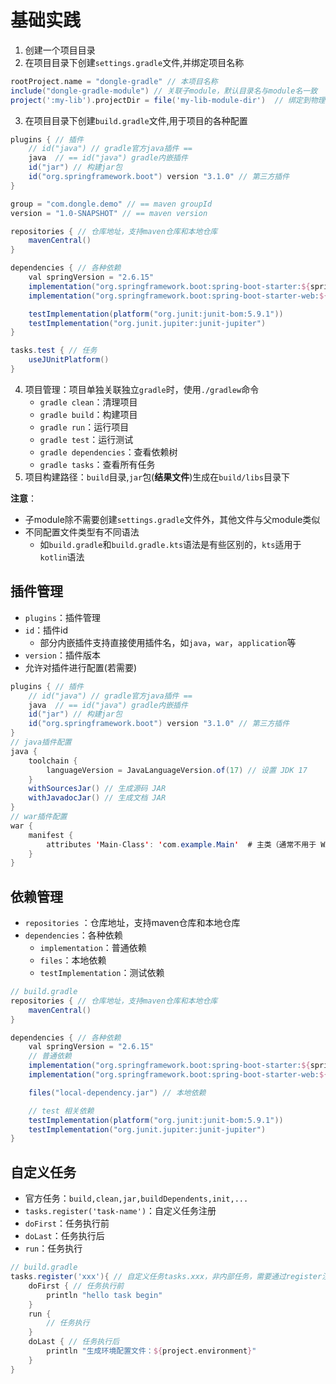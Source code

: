 # 基础实践
1. 创建一个项目目录
2. 在项目目录下创建`settings.gradle`文件,并绑定项目名称
```gradle
rootProject.name = "dongle-gradle" // 本项目名称
include("dongle-gradle-module") // 关联子module，默认目录名与module名一致
project(':my-lib').projectDir = file('my-lib-module-dir')  // 绑定到物理目录，目录名与module名不一致
```
3. 在项目目录下创建`build.gradle`文件,用于项目的各种配置
```gradle
plugins { // 插件
    // id("java") // gradle官方java插件 == 
    java  // == id("java") gradle内嵌插件
    id("jar") // 构建jar包
    id("org.springframework.boot") version "3.1.0" // 第三方插件
}

group = "com.dongle.demo" // == maven groupId
version = "1.0-SNAPSHOT" // == maven version

repositories { // 仓库地址，支持maven仓库和本地仓库
    mavenCentral()
}

dependencies { // 各种依赖
    val springVersion = "2.6.15"
    implementation("org.springframework.boot:spring-boot-starter:${springVersion}")
    implementation("org.springframework.boot:spring-boot-starter-web:${springVersion}")

    testImplementation(platform("org.junit:junit-bom:5.9.1"))
    testImplementation("org.junit.jupiter:junit-jupiter")
}

tasks.test { // 任务
    useJUnitPlatform()
}
```
4. 项目管理：项目单独关联独立`gradle`时，使用`./gradlew`命令
   - `gradle clean`：清理项目
   - `gradle build`：构建项目
   - `gradle run`：运行项目
   - `gradle test`：运行测试
   - `gradle dependencies`：查看依赖树
   - `gradle tasks`：查看所有任务
5. 项目构建路径：`build`目录,`jar`包(**结果文件**)生成在`build/libs`目录下

**注意**：
* 子module除不需要创建`settings.gradle`文件外，其他文件与父module类似
* 不同配置文件类型有不同语法
  * 如`build.gradle`和`build.gradle.kts`语法是有些区别的，`kts`适用于`kotlin`语法

## 插件管理
* `plugins`：插件管理
* `id`：插件id
  * 部分内嵌插件支持直接使用插件名，如`java`，`war`，`application`等
* `version`：插件版本
* 允许对插件进行配置(若需要)
```java
plugins { // 插件
    // id("java") // gradle官方java插件 == 
    java  // == id("java") gradle内嵌插件
    id("jar") // 构建jar包
    id("org.springframework.boot") version "3.1.0" // 第三方插件
}
// java插件配置
java {
    toolchain {
        languageVersion = JavaLanguageVersion.of(17) // 设置 JDK 17
    }
    withSourcesJar() // 生成源码 JAR
    withJavadocJar() // 生成文档 JAR
}
// war插件配置
war {
    manifest {
        attributes 'Main-Class': 'com.example.Main'  # 主类（通常不用于 WAR）
    }
}
```

## 依赖管理
* `repositories` ：仓库地址，支持maven仓库和本地仓库
* `dependencies`：各种依赖
  * `implementation`：普通依赖
  * `files`：本地依赖
  * `testImplementation`：测试依赖
```gradle
// build.gradle
repositories { // 仓库地址，支持maven仓库和本地仓库
    mavenCentral()
}

dependencies { // 各种依赖
    val springVersion = "2.6.15"
    // 普通依赖
    implementation("org.springframework.boot:spring-boot-starter:${springVersion}")
    implementation("org.springframework.boot:spring-boot-starter-web:${springVersion}")

    files("local-dependency.jar") // 本地依赖

    // test 相关依赖
    testImplementation(platform("org.junit:junit-bom:5.9.1"))
    testImplementation("org.junit.jupiter:junit-jupiter")
}

```
## 自定义任务
* 官方任务：`build,clean,jar,buildDependents,init,...`
* `tasks.register('task-name')`：自定义任务注册
* `doFirst`：任务执行前
* `doLast`：任务执行后
* `run`：任务执行
```gradle
// build.gradle
tasks.register('xxx'){ // 自定义任务tasks.xxx，非内部任务，需要通过register注册
    doFirst { // 任务执行前
        println "hello task begin"
    }
    run { 
        // 任务执行
    }
    doLast { // 任务执行后
        println "生成环境配置文件：${project.environment}"
    }
}
```
